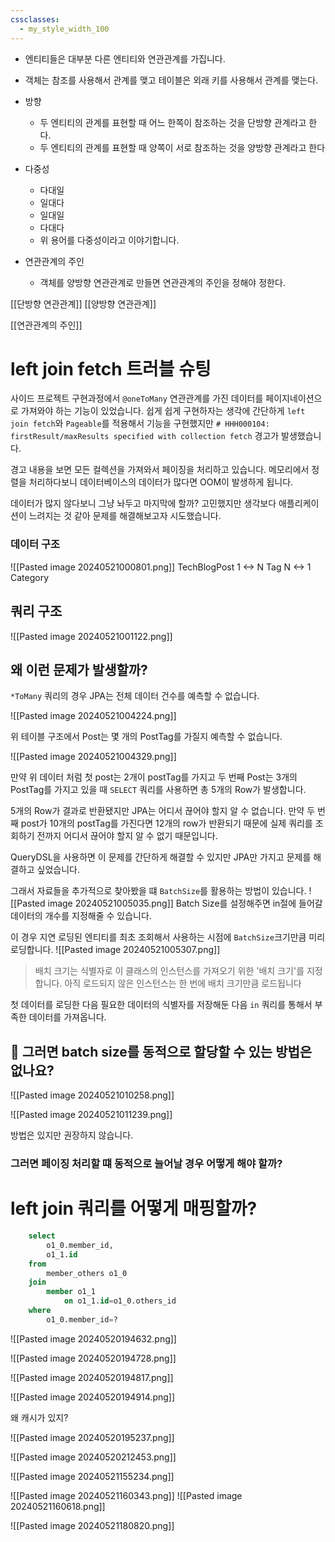 ```yaml
---
cssclasses:
  - my_style_width_100
---
```


- 엔티티들은 대부분 다른 엔티티와 연관관계를 가집니다.
- 객체는 참조를 사용해서 관계를 맺고 테이블은 외래 키를 사용해서 관계를 맺는다. 

- 방향
	- 두 엔티티의 관계를 표현할 때 어느 한쪽이 참조하는 것을 단방향 관계라고 한다.
	- 두 엔티티의 관계를 표현할 때 양쪽이 서로 참조하는 것을 양방향 관계라고 한다
- 다중성
	- 다대일
	- 일대다
	- 일대일
	- 다대다
	- 위 용어를 다중성이라고 이야기합니다. 
- 연관관계의 주인
	- 객체를 양방향 연관관계로 만들면 연관관계의 주인을 정해야 정한다. 



[[단방향 연관관계]]
[[양방향 연관관계]]

[[연관관계의 주인]]


# left join fetch 트러블 슈팅

사이드 프로젝트 구현과정에서 `@oneToMany` 연관관계를 가진 데이터를 페이지네이션으로 가져와야 하는 기능이 있었습니다. 
쉽게 쉽게 구현하자는 생각에 간단하게 `left join fetch`와 `Pageable`를 적용해서 기능을 구현했지만 
`# HHH000104: firstResult/maxResults specified with collection fetch`
경고가 발생했습니다. 

경고 내용을 보면 모든 컬렉션을 가져와서 페이징을 처리하고 있습니다. 
메모리에서 정렬을 처리하다보니 데이터베이스의 데이터가 많다면 OOM이 발생하게 됩니다. 

데이터가 많지 않다보니 그냥 놔두고 마지막에 할까? 고민했지만 생각보다 애플리케이션이 느려지는 것 같아 문제를 해결해보고자 시도했습니다. 


### 데이터 구조

![[Pasted image 20240521000801.png]]
TechBlogPost 1 <-> N Tag N <-> 1 Category

## 쿼리 구조

![[Pasted image 20240521001122.png]]


## 왜 이런 문제가 발생할까?

`*ToMany` 쿼리의 경우 JPA는 전체 데이터 건수를 예측할 수 없습니다. 

![[Pasted image 20240521004224.png]]

위 테이블 구조에서 Post는 몇 개의 PostTag를 가질지 예측할 수 없습니다. 

![[Pasted image 20240521004329.png]]

만약 위 데이터 처럼 첫 post는 2개이 postTag를 가지고 두 번째 Post는 3개의 PostTag를 가지고 있을 때 `SELECT` 쿼리를 사용하면 총 5개의 Row가 발생합니다. 

5개의 Row가 결과로 반환됐지만 JPA는 어디서 끊어야 할지 알 수 없습니다. 
만약 두 번째 post가 10개의 postTag를 가진다면 12개의 row가 반환되기 때문에 실제 쿼리를 조회하기 전까지 어디서 끊어야 할지 알 수 없기 때문입니다. 

QueryDSL을 사용하면 이 문제를 간단하게 해결할 수 있지만 JPA만 가지고 문제를 해결하고 싶었습니다. 

그래서 자료들을 추가적으로 찾아봤을 떄 `BatchSize`를 활용하는 방법이 있습니다. 
![[Pasted image 20240521005035.png]]
Batch Size를 설정해주면 in절에 들어갈 데이터의 개수를 지정해줄 수 있습니다. 

이 경우 지연 로딩된 엔티티를 최초 조회해서 사용하는 시점에 `BatchSize`크기만큼 미리 로딩합니다.
![[Pasted image 20240521005307.png]]
> 배치 크기는 식별자로 이 클래스의 인스턴스를 가져오기 위한 '배치 크기'를 지정합니다. 아직 로드되지 않은 인스턴스는 한 번에 배치 크기만큼 로드됩니다

첫 데이터를 로딩한 다음 필요한 데이터의 식별자를 저장해둔 다음 `in` 쿼리를 통해서 부족한 데이터를 가져옵니다. 


## 🤔 그러면 batch size를 동적으로 할당할 수 있는 방법은 없나요?

![[Pasted image 20240521010258.png]]

![[Pasted image 20240521011239.png]]

방법은 있지만 권장하지 않습니다. 

### 그러면 페이징 처리할 떄 동적으로 늘어날 경우 어떻게 해야 할까?


# left join 쿼리를 어떻게 매핑할까?
```sql
    select
        o1_0.member_id,
        o1_1.id 
    from
        member_others o1_0 
    join
        member o1_1 
            on o1_1.id=o1_0.others_id 
    where
        o1_0.member_id=?
```

![[Pasted image 20240520194632.png]]

![[Pasted image 20240520194728.png]]

![[Pasted image 20240520194817.png]]

![[Pasted image 20240520194914.png]]

왜 캐시가 있지?

![[Pasted image 20240520195237.png]]

![[Pasted image 20240520212453.png]]


![[Pasted image 20240521155234.png]]

![[Pasted image 20240521160343.png]]
![[Pasted image 20240521160618.png]]


![[Pasted image 20240521180820.png]]